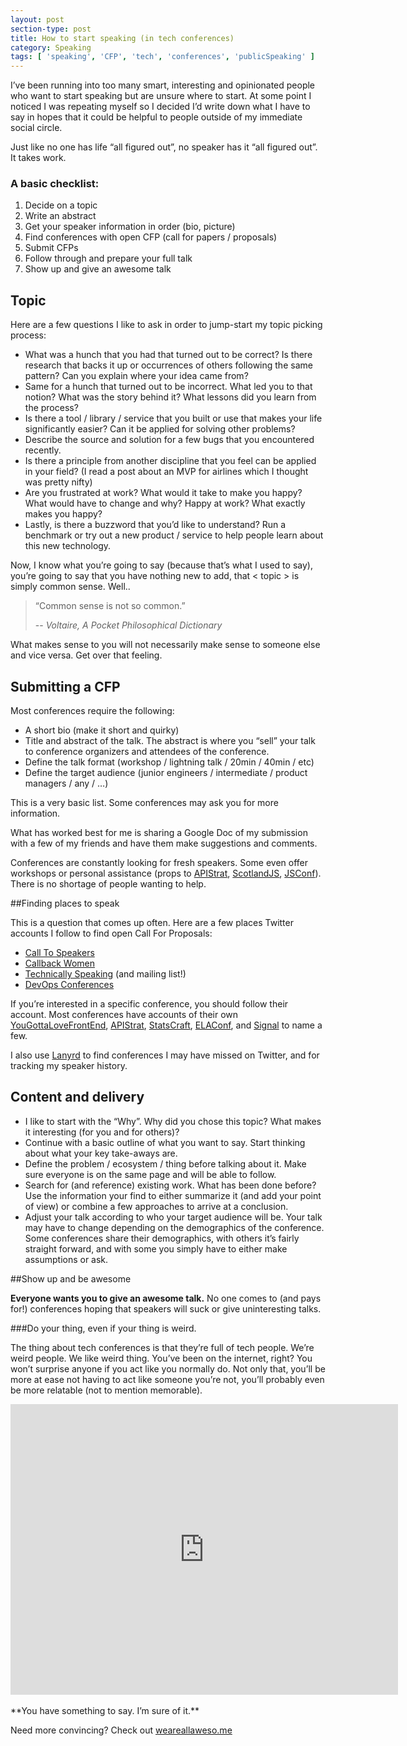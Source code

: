 ```yaml
---
layout: post
section-type: post
title: How to start speaking (in tech conferences)
category: Speaking
tags: [ 'speaking', 'CFP', 'tech', 'conferences', 'publicSpeaking' ]
---
```


I’ve been running into too many smart, interesting and opinionated people who want to start speaking but are unsure where to start. At some point I noticed I was repeating myself so I decided I’d write down what I have to say in hopes that it could be helpful to people outside of my immediate social circle.

Just like no one has life “all figured out”, no speaker has it “all figured out”. It takes work.

### A basic checklist: 

1. Decide on a topic 
1. Write an abstract 
1. Get your speaker information in order (bio, picture)
1. Find conferences with open CFP (call for papers / proposals)
1. Submit CFPs
1. Follow through and prepare your full talk
1. Show up and give an awesome talk

## Topic 

Here are a few questions I like to ask in order to jump-start my topic picking process:

- What was a hunch that you had that turned out to be correct? Is there research that backs it up or occurrences of others following the same pattern? Can you explain where your idea came from?
- Same for a hunch that turned out to be incorrect. What led you to that notion? What was the story behind it? What lessons did you learn from the process?
- Is there a tool / library / service that you built or use that makes your life significantly easier? Can it be applied for solving other problems?
- Describe the source and solution for a few bugs that you encountered recently.
- Is there a principle from another discipline that you feel can be applied in your field? (I read a post about an MVP for airlines which I thought was pretty nifty)
- Are you frustrated at work? What would it take to make you happy? What would have to change and why? Happy at work? What exactly makes you happy?
- Lastly, is there a buzzword that you’d like to understand? Run a benchmark or try out a new product / service to help people learn about this new technology.

Now, I know what you’re going to say (because that’s what I used to say), you’re going to say that you have nothing new to add, that < topic > is simply common sense. Well..

>“Common sense is not so common.”
>
> -- <cite>Voltaire, A Pocket Philosophical Dictionary</cite>

What makes sense to you will not necessarily make sense to someone else and vice versa. Get over that feeling.


## Submitting a CFP 

Most conferences require the following:

- A short bio (make it short and quirky)
- Title and abstract of the talk. The abstract is where you “sell” your talk to conference organizers and attendees of the conference.
- Define the talk format (workshop / lightning talk / 20min / 40min / etc)
- Define the target audience (junior engineers / intermediate / product managers / any / …)

This is a very basic list. Some conferences may ask you for more information.

What has worked best for me is sharing a Google Doc of my submission with a few of my friends and have them make suggestions and comments.

Conferences are constantly looking for fresh speakers. Some even offer workshops or personal assistance (props to [APIStrat](http://austin2015.apistrat.com/schedule/), [ScotlandJS](http://scotlandjs.com/cfp), [JSConf](http://lastcall.jsconf.us/call-for-speakers.html)). There is no shortage of people wanting to help.

##Finding places to speak 

This is a question that comes up often. Here are a few places Twitter accounts I follow to find open Call For Proposals: 

- [Call To Speakers](https://twitter.com/calltospeakers)
- [Callback Women](https://twitter.com/callbackwomen)
- [Technically Speaking](https://twitter.com/techspeakdigest) (and mailing list!)
- [DevOps Conferences](https://twitter.com/devopsconfs)

If you’re interested in a specific conference, you should follow their account. Most conferences have accounts of their own [YouGottaLoveFrontEnd](https://twitter.com/yglfconf), [APIStrat](https://twitter.com/apistrat), [StatsCraft](https://twitter.com/statscraft), [ELAConf](https://twitter.com/elaconf), and [Signal](https://twitter.com/signalconf) to name a few.

I also use [Lanyrd](http://lanyrd.com/) to find conferences I may have missed on Twitter, and for tracking my speaker history.

## Content and delivery 

- I like to start with the “Why”. Why did you chose this topic? What makes it interesting (for you and for others)?
- Continue with a basic outline of what you want to say. Start thinking about what your key take-aways are.
- Define the problem / ecosystem / thing before talking about it. Make sure everyone is on the same page and will be able to follow.
- Search for (and reference) existing work. What has been done before? Use the information your find to either summarize it (and add your point of view) or combine a few approaches to arrive at a conclusion. 
- Adjust your talk according to who your target audience will be. Your talk may have to change depending on the demographics of the conference. Some conferences share their demographics, with others it’s fairly straight forward, and with some you simply have to either make assumptions or ask.

##Show up and be awesome 

**Everyone wants you to give an awesome talk.** No one comes to (and pays for!) conferences hoping that speakers will suck or give uninteresting talks.

###Do your thing, even if your thing is weird.

The thing about tech conferences is that they’re full of tech people. We’re weird people. We like weird thing. You’ve been on the internet, right? You won’t surprise anyone if you act like you normally do. Not only that, you’ll be more at ease not having to act like someone you’re not, you’ll probably even be more relatable (not to mention memorable). 

<iframe width="620" height="465" src="https://www.youtube.com/embed/6Egcu-DEXRY" frameborder="0" allowfullscreen></iframe>

<br>
<br>
**You have something to say. I’m sure of it.**


Need more convincing? Check out [weareallaweso.me](http://weareallaweso.me/)
